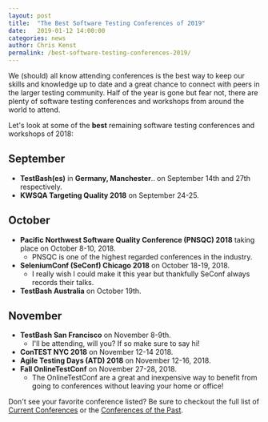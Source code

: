 ```yaml
---
layout: post
title:  "The Best Software Testing Conferences of 2019"
date:   2019-01-12 14:00:00
categories: news
author: Chris Kenst
permalink: /best-software-testing-conferences-2019/
---
```

We (should) all know attending conferences is the best way to keep our skills and knowledge up to date and a great chance to connect with peers in the larger testing community. Half of the year is gone but fear not, there are plenty of software testing conferences and workshops from around the world to attend.

Let's look at some of the **best** remaining software testing conferences and workshops of 2018:

## September

- **TestBash(es)** in **Germany, Manchester**.. on September 14th and 27th respectively.
- **KWSQA Targeting Quality 2018** on September 24-25.

## October

- **Pacific Northwest Software Quality Conference (PNSQC) 2018** taking place on October 8-10, 2018.
    - PNSQC is one of the highest regarded conferences in the industry.
- **SeleniumConf (SeConf) Chicago 2018** on October 18-19, 2018.
    - I really wish I could make it this year but thankfully SeConf always records their talks.
- **TestBash Australia** on October 19th.

## November

- **TestBash San Francisco** on November 8-9th.
    - I'll be attending, will you? If so make sure to say hi!
- **ConTEST NYC 2018** on November 12-14 2018.
- **Agile Testing Days (ATD) 2018** on November 12-16, 2018.
- **Fall OnlineTestConf** on November 27-28, 2018.
    - The OnlineTestConf are a great and inexpensive way to benefit from going to conferences without leaving your home or office!

Don't see your favorite conference listed? Be sure to checkout the full list of [Current Conferences](/) or the [Conferences of the Past](/past).
